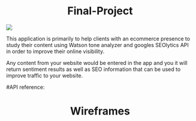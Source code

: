 <h1 align="center"> Final-Project </h1>

![](https://www.media.giphy.com/media/l0ExrZB61bmPMRQxW/giphy.gif)


This application is primarily to help clients with an ecommerce presence to study their content using Watson tone analyzer and googles SEOlytics API in order to improve their online visibility.

Any content from your website would be entered in the app and you it will return sentiment results as well as SEO information that can be used to improve traffic to your website.


#API reference:

[The IBM Watson™ Personality Insights]: (https://www.ibm.com/watson/developercloud/personality-insights/api/v2/)
[SEOlytics API]: (https://www.programmableweb.com/api/seolytics)


<h1 align="center"> Wireframes  </h1>

